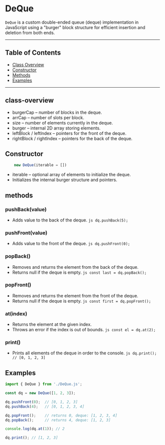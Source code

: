 # DeQue

`DeQue` is a custom double-ended queue (deque) implementation in JavaScript using a "burger" block structure for efficient insertion and deletion from both ends.  

---

## Table of Contents

- [Class Overview](#class-overview)  
- [Constructor](#constructor)  
- [Methods](#methods)  
- [Examples](#examples)  

---

## class-overview

* burgerCap – number of blocks in the deque.
* arrCap – number of slots per block.
* size – number of elements currently in the deque.
* burger – internal 2D array storing elements.
* leftBlock / leftIndex – pointers for the front of the deque.
* rightBlock / rightIndex – pointers for the back of the deque.

## Constructor

```js
    new DeQue(iterable = [])
```
* iterable – optional array of elements to initialize the deque.
* Initializes the internal burger structure and pointers.


## methods

### pushBack(value)

- Adds value to the back of the deque.
```js dq.pushBack(5); ```

### pushFront(value)

- Adds value to the front of the deque.
```js dq.pushFront(0); ```

### popBack()

- Removes and returns the element from the back of the deque.
- Returns null if the deque is empty.
```js const last = dq.popBack(); ```

### popFront()

- Removes and returns the element from the front of the deque.
- Returns null if the deque is empty.
```js const first = dq.popFront(); ```

### at(index)

- Returns the element at the given index.
- Throws an error if the index is out of bounds.
```js const el = dq.at(2); ```

### print()

- Prints all elements of the deque in order to the console.
```js dq.print(); // [0, 1, 2, 3] ```


## Examples

```js 
import { DeQue } from './DeQue.js';

const dq = new DeQue([1, 2, 3]);

dq.pushFront(0);  // [0, 1, 2, 3]
dq.pushBack(4);   // [0, 1, 2, 3, 4]

dq.popFront();    // returns 0, deque: [1, 2, 3, 4]
dq.popBack();     // returns 4, deque: [1, 2, 3]

console.log(dq.at(1)); // 2

dq.print(); // [1, 2, 3]
```